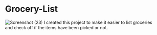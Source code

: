 ﻿# Grocery-List
![Screenshot (23)](https://github.com/mbutterfield322/Grocery-List/assets/114889947/fba746bb-d7d6-497d-adc5-d854d9e069d7)
I created this project to make it easier to list groceries and check off if the items have been picked or not.
